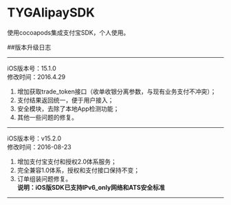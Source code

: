 # TYGAlipaySDK
使用cocoapods集成支付宝SDK，个人使用。


##版本升级日志

***
iOS版本号：15.1.0    
修改时间：2016.4.29    
1. 增加获取trade_token接口（收单收银分离参数，与现有业务支付不冲突）；    
2. 支付结果返回统一，便于用户接入；    
3. 安全模块，去除了本地App检测功能；    
4. 其他一些问题的修复。    

***

iOS版本号：v15.2.0    
修改时间：2016-08-23    
1. 增加支付宝支付和授权2.0体系服务；    
2. 完全兼容1.0体系，授权和支付接口保持不变；    
3. 订单组装问题修复。    
**说明：iOS版SDK已支持IPv6_only网络和ATS安全标准**
***
